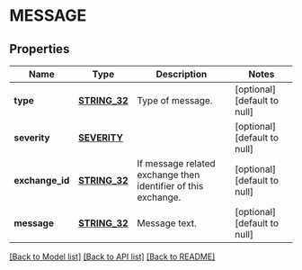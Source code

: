 # MESSAGE

## Properties
Name | Type | Description | Notes
------------ | ------------- | ------------- | -------------
**type** | [**STRING_32**](STRING_32.md) | Type of message. | [optional] [default to null]
**severity** | [**SEVERITY**](Severity.md) |  | [optional] [default to null]
**exchange_id** | [**STRING_32**](STRING_32.md) | If message related exchange then identifier of this exchange. | [optional] [default to null]
**message** | [**STRING_32**](STRING_32.md) | Message text. | [optional] [default to null]

[[Back to Model list]](../README.md#documentation-for-models) [[Back to API list]](../README.md#documentation-for-api-endpoints) [[Back to README]](../README.md)


